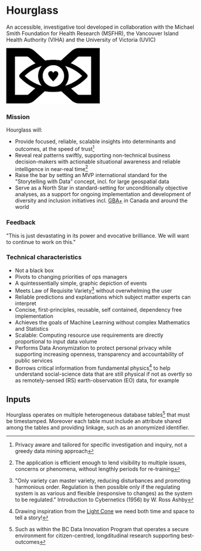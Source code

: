 # Hourglass
An accessible, investigative tool developed in collaboration with the Michael Smith Foundation for Health Research (MSFHR), the Vancouver Island Health Authority (VIHA) and the University of Victoria (UVIC) 


<img src="hourglass.png" width="250">

### Mission
Hourglass will:
* Provide focused, reliable, scalable insights into determinants and outcomes, at the speed of trust[^1]
* Reveal real patterns swiftly, supporting non-technical business decision-makers with actionable situational awareness and reliable intelligence in near-real time[^2] 
* Raise the bar by setting an MVP international standard for the "Storytelling with Data" concept, incl. for large geospatial data
* Serve as a North Star in standard-setting for unconditionally objective analyses, as a support for ongoing implementation and development of diversity and inclusion initiatives incl. [GBA+](https://www2.gov.bc.ca/assets/gov/british-columbians-our-governments/services-policies-for-government/gender-equity/factsheet-gba.pdf) in Canada and around the world

### Feedback
<!-- "This research has hit paydirt. This is a significant accomplishment."

"I will become very familiar with that tool and its potential for use by normal human beings." -->
"This is just devastating in its power and evocative brilliance.  We will want to continue to work on this."

### Technical characteristics
* Not a black box
* Pivots to changing priorities of ops managers
* A quintessentially simple, graphic depiction of events
* Meets Law of Requisite Variety[^3] without overwhelming the user
* Reliable predictions and explanations which subject matter experts can interpret
* Concise, first-principles, reusable, self contained, dependency free implementation
* Achieves the goals of Machine Learning without complex Mathematics and Statistics
* Scalable: Computing resource use requirements are directly proportional to input data volume
* Performs Data Anonymization to protect personal privacy while supporting increasing openness, transparency and accountability of public services
* Borrows critical information from fundamental physics[^4] to help understand social-science data that are still physical if not as overtly so as remotely-sensed (RS) earth-observation (EO) data, for example 

## Inputs
Hourglass operates on multiple heterogeneous database tables[^5] that must be timestamped. Moreover each table must include an attribute shared among the tables and providing linkage, such as an anonymized identifier.

[^1]: Privacy aware and tailored for specific investigation and inquiry, not a greedy data mining approach
[^2]: The application is efficient enough to lend visibility to multiple issues, concerns or phenomena, without lengthly periods for re-training     
[^3]: "Only variety can master variety, reducing disturbances and promoting harmonious order. Regulation is then possible only if the regulating system is as various and flexible (responsive to changes) as the system to be regulated." Introduction to Cybernetics (1956) by W. Ross Ashby
[^4]: Drawing inspiration from the [Light Cone](https://en.wikipedia.org/wiki/Light_cone) we need both time and space to tell a story!
[^5]: Such as within the BC Data Innovation Program that operates a secure environment for citizen-centred, longditudinal research supporting best-outcomes
